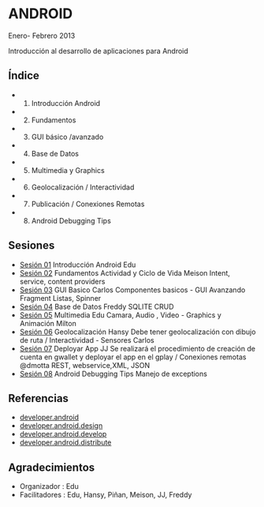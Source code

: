 ANDROID 
=======
Enero- Febrero 2013

Introducción al desarrollo de aplicaciones para Android

Índice
------
* 1. Introducción Android
* 2. Fundamentos
* 3. GUI básico /avanzado
* 4. Base de Datos
* 5. Multimedia y Graphics
* 6. Geolocalización / Interactividad
* 7. Publicación / Conexiones Remotas
* 8. Android Debugging Tips

Sesiones
--------
* [Sesión 01]()	Introducción Android	Edu	
* [Sesión 02]()	Fundamentos Actividad y Ciclo de Vida	Meison	Intent, service, content providers
* [Sesión 03]()	GUI Basico	Carlos	Componentes basicos -	GUI Avanzando		Fragment Listas, Spinner
* [Sesión 04]() Base de Datos 	Freddy	SQLITE CRUD
* [Sesión 05]() Multimedia	Edu	Camara, Audio , Video -	Graphics y Animación	Milton	
* [Sesión 06]()	Geolocalización	Hansy	Debe tener geolocalización con dibujo de ruta	/ Interactividad - Sensores	Carlos	
* [Sesión 07]() Deployar App	JJ	Se realizará el procedimiento de creación de cuenta en gwallet y deployar el app en el gplay / Conexiones remotas	@dmotta	REST, webservice,XML, JSON
* [Sesión 08]()	Android Debugging Tips		Manejo de exceptions

Referencias
------------
* [developer.android](http://developer.android.com/index.html)
* [developer.android.design](http://developer.android.com/design/index.html)
* [developer.android.develop](http://developer.android.com/develop/index.html)
* [developer.android.distribute](http://developer.android.com/distribute/index.html)


Agradecimientos
---------------
* Organizador : Edu
* Facilitadores : Edu, Hansy, Piñan, Meison, JJ, Freddy